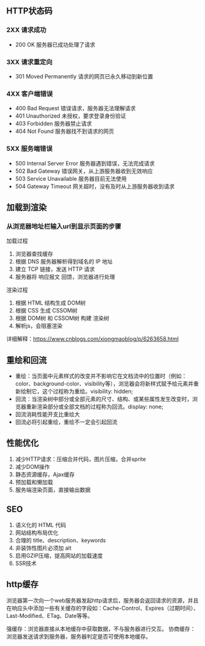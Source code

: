 ## HTTP状态码

### 2XX 请求成功
* 200 OK 服务器已成功处理了请求

### 3XX 请求重定向
* 301 Moved Permanently 请求的网页已永久移动到新位置

### 4XX 客户端错误
* 400 Bad Request 错误请求，服务器无法理解请求
* 401 Unauthorized 未授权，要求登录身份验证
* 403 Forbidden 服务器禁止请求
* 404 Not Found 服务器找不到请求的网页

### 5XX 服务端错误
* 500 Internal Server Error 服务器遇到错误，无法完成请求
* 502 Bad Gateway 错误网关，从上游服务器收到无效响应
* 503 Service Unavailable 服务器目前无法使用
* 504 Gateway Timeout 网关超时，没有及时从上游服务器收到请求

## 加载到渲染
### 从浏览器地址栏输入url到显示页面的步骤
加载过程  
1. 浏览器查找缓存
2. 根据 DNS 服务器解析得到域名的 IP 地址
3. 建立 TCP 链接，发送 HTTP 请求
4. 服务器将 响应报文 回馈，浏览器进行处理

渲染过程  
1. 根据 HTML 结构生成 DOM树
2. 根据 CSS 生成 CSSOM树
3. 根据 DOM树 和 CSSOM树 构建 渲染树
4. 解析js，会阻塞渲染

详细解释：https://www.cnblogs.com/xiongmaoblog/p/6263658.html

## 重绘和回流
* 重绘：当页面中元素样式的改变并不影响它在文档流中的位置时（例如：color、background-color、visibility等），浏览器会将新样式赋予给元素并重新绘制它，这个过程称为重绘。visibility: hidden;  
* 回流：当渲染树中部分或全部元素的尺寸、结构、或某些属性发生改变时，浏览器重新渲染部分或全部文档的过程称为回流。display: none;
* 回流消耗性能开支比重绘大
* 回流必将引起重绘，重绘不一定会引起回流

## 性能优化

1. 减少HTTP请求：压缩合并代码，图片压缩，合并sprite
2. 减少DOM操作
3. 静态资源缓存，Ajax缓存
4. 预加载和懒加载
5. 服务端渲染页面，直接输出数据

## SEO
1. 语义化的 HTML 代码  
2. 网站结构布局优化  
3. 合理的 title、description、keywords  
4. 非装饰性图片必须加 alt  
5. 启用GZIP压缩，提高网站的加载速度  
6. SSR技术  

## http缓存
浏览器第一次向一个web服务器发起http请求后，服务器会返回请求的资源，并且在响应头中添加一些有关缓存的字段如：Cache-Control、Expires（过期时间）、Last-Modified、ETag、Date等等。

强缓存：浏览器直接从本地缓存中获取数据，不与服务器进行交互。
协商缓存：浏览器发送请求到服务器，服务器判定是否可使用本地缓存。

